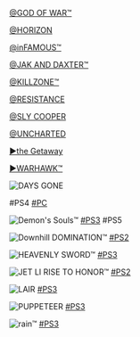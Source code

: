 <!-- 

<details>
<summary>layout: page
title: "SONY"
permalink: https://jeuxsf.github.io/JSF/sony/

</details>
  
#### hidden field with metadata

-->

[@GOD OF WAR™](@godofwar.md)

[@HORIZON](@horizon.md)

[@inFAMOUS™](@infamous.md)

[@JAK AND DAXTER™](@jakdaxter.md)

[@KILLZONE™](killzone.md)

[@RESISTANCE](@resistance.md)

[@SLY COOPER](@slycooper.md)

[@UNCHARTED](@uncharted.md)

[►the Getaway](►thegetaway.md)

[►WARHAWK™](►warhawk.md)

![DAYS GONE](https://www.mobygames.com/images/covers/l/705897-days-gone-playstation-4-front-cover.png)

#PS4 [#PC]()

![Demon's Souls™](https://www.mobygames.com/images/covers/l/670843-demon-s-souls-playstation-3-front-cover.jpg)
[#PS3](https://ouo.io/e9VJXn) #PS5

![Downhill DOMINATION™](https://www.mobygames.com/images/covers/l/728378-downhill-domination-playstation-2-front-cover.jpg)
[#PS2](https://ouo.io/tVCG62)

![HEAVENLY SWORD™](https://www.mobygames.com/images/covers/l/129602-heavenly-sword-playstation-3-front-cover.jpg)
[#PS3](https://ouo.io/a4Fk9A)

![JET LI RISE TO HONOR™](https://www.mobygames.com/images/covers/l/38227-rise-to-honor-playstation-2-front-cover.jpg)
[#PS2](https://ouo.io/iMfBQz)

![LAIR](https://www.mobygames.com/images/covers/l/108253-lair-playstation-3-front-cover.jpg)
[#PS3](https://ouo.io/i23476)

![PUPPETEER](https://www.mobygames.com/images/covers/l/290125-puppeteer-playstation-3-front-cover.jpg)
[#PS3](https://ouo.io/8Bmhap)

![rain™](https://www.mobygames.com/images/covers/l/304789-rain-playstation-3-front-cover.jpg)
[#PS3](https://ouo.io/jP5dVCl)

